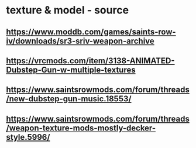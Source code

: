 # texture & model - source

https://www.moddb.com/games/saints-row-iv/downloads/sr3-sriv-weapon-archive
-
https://vrcmods.com/item/3138-ANIMATED-Dubstep-Gun-w-multiple-textures
-
https://www.saintsrowmods.com/forum/threads/new-dubstep-gun-music.18553/
-
https://www.saintsrowmods.com/forum/threads/weapon-texture-mods-mostly-decker-style.5996/
-

